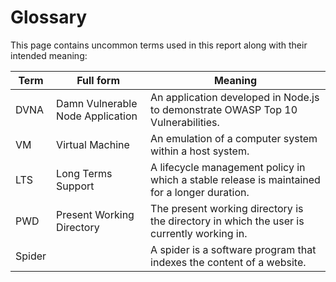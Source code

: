 # Glossary

This page contains uncommon terms used in this report along with their intended meaning:

|Term   |Full form                          |Meaning                                                                                     |
|---    |---                                |---                                                                                         |
|DVNA   |Damn Vulnerable Node Application   |An application developed in Node.js to demonstrate OWASP Top 10 Vulnerabilities.            |
|VM     |Virtual Machine                    |An emulation of a computer system within a host system.                                     |
|LTS    |Long Terms Support                 |A lifecycle management policy in which a stable release is maintained for a longer duration.|
|PWD    |Present Working Directory          |The present working directory is the directory in which the user is currently working in.   |
|Spider |                                   |A spider is a software program that indexes the content of a website.                       |               